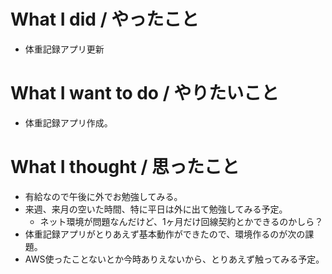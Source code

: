 # What I did / やったこと
- 体重記録アプリ更新

# What I want to do / やりたいこと
- 体重記録アプリ作成。

# What I thought / 思ったこと
- 有給なので午後に外でお勉強してみる。
- 来週、来月の空いた時間、特に平日は外に出て勉強してみる予定。
  - ネット環境が問題なんだけど、1ヶ月だけ回線契約とかできるのかしら？
- 体重記録アプリがとりあえず基本動作ができたので、環境作るのが次の課題。
- AWS使ったことないとか今時ありえないから、とりあえず触ってみる予定。
